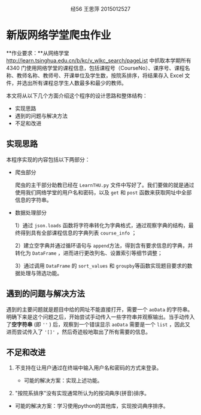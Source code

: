 <center>
  经56 王思萍 2015012527
</center>

# 新版网络学堂爬虫作业

**作业要求：**从网络学堂 http://learn.tsinghua.edu.cn/b/kc/v_wlkc_search/pageList 中抓取本学期所有 4340 门使用网络学堂的课程信息，包括课程号（CourseNo）、课序号、课程名称、教师名称、教师号、开课单位及学生数，按院系排序，将结果存入 Excel 文件，并选出所有课程总学生人数最多和最少的教师。

本文将从以下几个方面介绍这个程序的设计思路和整体结构：

- 实现思路
- 遇到的问题与解决方法
- 不足和改进

## 实现思路

本程序实现的内容包括以下两部分：

- 爬虫部分

  爬虫的主干部分助教已经在 `LearnTHU.py` 文件中写好了。我们要做的就是通过使用我们网络学堂的用户名和密码，以及 `get` 和 `post` 函数来获取网址中全部信息的字符串。

- 数据处理部分

  1）通过 `json.loads` 函数将字符串转化为字典格式，通过观察字典的结构，最终得到具有全部课程信息的字典列表 `course_info` ；

  2）建立空字典并通过循环语句与 `append`方法，得到含有要求信息的字典，并转化为 `DataFrame` ，进而进行更改列名、设置索引等细节调整；

  3）通过调用 `DataFrame` 的 `sort_values` 和 `groupby`等函数实现题目要求的数据处理与筛选功能。

## 遇到的问题与解决方法

遇到的主要问题就是题目中给的网址不能直接打开，需要一个 `aoData` 的字符串。明确下来是这个问题之后，开始尝试手动传入一些字符串并观察输出。当手动传入了**空字符串** (即 `''` ) 后，观察到一个错误显示 `aoData` 需要是一个 `list` ，因此又进而尝试传入了 `'[]'` ，然后奇迹般地取出了所有需要的信息。

## 不足和改进

1. 不支持在让用户通过在终端中输入用户名和密码的方式来登录。
  
   - 可能的解决方案：实现上述功能。
2. "按院系排序"没有实现通常所认为的按词典序(拼音)排序。
  - 可能的解决方案：学习使用python的其他库，实现按词典序排序。
